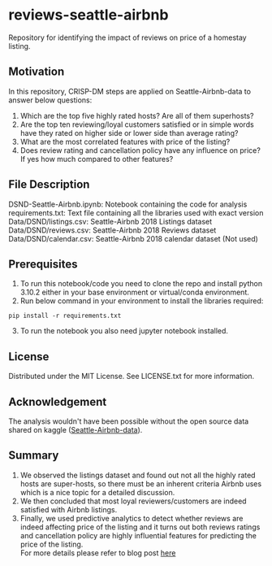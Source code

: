 # reviews-seattle-airbnb
Repository for identifying the impact of reviews on price of a homestay listing.
## Motivation
In this repository, CRISP-DM steps are applied on Seattle-Airbnb-data to answer below questions:

1. Which are the top five highly rated hosts? Are all of them superhosts?
2. Are the top ten reviewing/loyal customers satisfied or in simple words have they rated on higher side or lower side than average rating?
3. What are the most correlated features with price of the listing?
4. Does review rating and cancellation policy have any influence on price? If yes how much compared to other features?
## File Description
DSND-Seattle-Airbnb.ipynb: Notebook containing the code for analysis
<br>requirements.txt: Text file containing all the libraries used with exact version
<br>Data/DSND/listings.csv: Seattle-Airbnb 2018 Listings dataset
<br>Data/DSND/reviews.csv: Seattle-Airbnb 2018 Reviews dataset
<br>Data/DSND/calendar.csv: Seattle-Airbnb 2018 calendar dataset (Not used)
## Prerequisites
1. To run this notebook/code you need to clone the repo and install python 3.10.2 either in your base environment or virtual/conda environment.
2. Run below command in your environment to install the libraries required:

```
pip install -r requirements.txt
```
3. To run the notebook you also need jupyter notebook installed.
## License
Distributed under the MIT License. See LICENSE.txt for more information.
## Acknowledgement
The analysis wouldn't have been possible without the open source data shared on kaggle ([Seattle-Airbnb-data](https://www.kaggle.com/datasets/airbnb/seattle)).
## Summary
1. We observed the listings dataset and found out not all the highly rated hosts are super-hosts, so there must be an inherent criteria Airbnb uses which is a nice topic for a detailed discussion.
2. We then concluded that most loyal reviewers/customers are indeed satisfied with Airbnb listings.
3. Finally, we used predictive analytics to detect whether reviews are indeed affecting price of the listing and it turns out both reviews ratings and cancellation policy are highly influential features for predicting the price of the listing.
<br> For more details please refer to blog post [here](https://medium.com/@rsachin/are-reviews-affecting-room-listing-price-41ecf1dc44d7)

